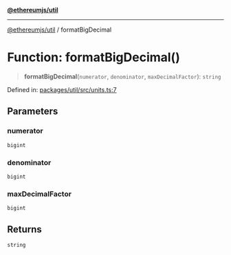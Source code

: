 [**@ethereumjs/util**](../README.md)

***

[@ethereumjs/util](../README.md) / formatBigDecimal

# Function: formatBigDecimal()

> **formatBigDecimal**(`numerator`, `denominator`, `maxDecimalFactor`): `string`

Defined in: [packages/util/src/units.ts:7](https://github.com/Dargon789/ethereumjs-monorepo/blob/master/packages/util/src/units.ts#L7)

## Parameters

### numerator

`bigint`

### denominator

`bigint`

### maxDecimalFactor

`bigint`

## Returns

`string`
